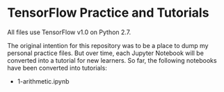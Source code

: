 # TensorFlow Practice and Tutorials

All files use TensorFlow v1.0 on Python 2.7.

The original intention for this repository was to be a place to dump my personal practice files. But over time, each Jupyter Notebook will be converted into a tutorial for new learners. So far, the following notebooks have been converted into tutorials:

* 1-arithmetic.ipynb